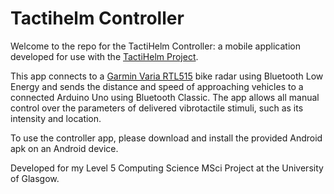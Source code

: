 # Tactihelm Controller

Welcome to the repo for the TactiHelm Controller: a mobile application developed for use with the [TactiHelm Project](https://github.com/LewisTrundle/tactihelm-l5project).

This app connects to a [Garmin Varia RTL515](https://www.garmin.com/en-GB/p/698001) bike radar using Bluetooth Low Energy and sends the distance and speed of approaching vehicles to a connected Arduino Uno using Bluetooth Classic. The app allows all manual control over the parameters of delivered vibrotactile stimuli, such as its intensity and location.

To use the controller app, please download and install the provided Android apk on an Android device.

Developed for my Level 5 Computing Science MSci Project at the University of Glasgow.
